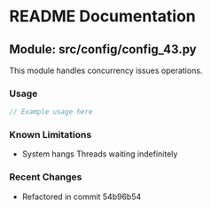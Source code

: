 # README Documentation

## Module: src/config/config_43.py

This module handles concurrency issues operations.

### Usage

```javascript
// Example usage here
```

### Known Limitations

- System hangs Threads waiting indefinitely

### Recent Changes

- Refactored in commit 54b96b54
